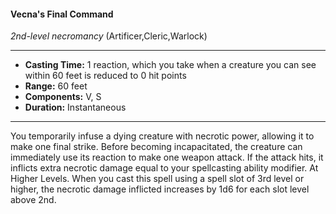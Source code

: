 #### Vecna's Final Command
*2nd-level necromancy* (Artificer,Cleric,Warlock)
___
- **Casting Time:** 1 reaction, which you take when a creature you can see within 60 feet is reduced to 0 hit points
- **Range:** 60 feet
- **Components:** V, S
- **Duration:** Instantaneous
---
You temporarily infuse a dying creature with
necrotic power, allowing it to make one final strike.
Before becoming incapacitated, the creature can
immediately use its reaction to make one weapon
attack. If the attack hits, it inflicts extra necrotic
damage equal to your spellcasting ability modifier.
At Higher Levels.  When you cast this spell using
a spell slot of 3rd level or higher, the necrotic
damage inflicted increases by 1d6 for each slot level
above 2nd.
